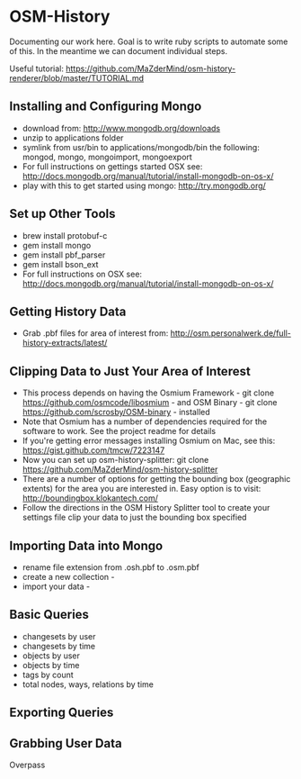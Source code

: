 OSM-History
===========

Documenting our work here.  Goal is to write ruby scripts to automate some of this.  In the meantime we can document individual steps.

Useful tutorial: https://github.com/MaZderMind/osm-history-renderer/blob/master/TUTORIAL.md 

## Installing and Configuring Mongo

- download from: http://www.mongodb.org/downloads
- unzip to applications folder
- symlink from usr/bin to applications/mongodb/bin the following: mongod, mongo, mongoimport, mongoexport
- For full instructions on gettings started OSX see: http://docs.mongodb.org/manual/tutorial/install-mongodb-on-os-x/ 
- play with this to get started using mongo: http://try.mongodb.org/ 

## Set up Other Tools

- brew install protobuf-c
- gem install  mongo
- gem install  pbf_parser
- gem install  bson_ext
- For full instructions on OSX see: http://docs.mongodb.org/manual/tutorial/install-mongodb-on-os-x/

## Getting History Data

- Grab .pbf files for area of interest from: http://osm.personalwerk.de/full-history-extracts/latest/

## Clipping Data to Just Your Area of Interest

- This process depends on having the Osmium Framework - git clone https://github.com/osmcode/libosmium - and OSM Binary - git clone https://github.com/scrosby/OSM-binary - installed  
- Note that Osmium has a number of dependencies required for the software to work.  See the project readme for details
- If you're getting error messages installing Osmium on Mac, see this: https://gist.github.com/tmcw/7223147 
- Now you can set up osm-history-splitter: git clone https://github.com/MaZderMind/osm-history-splitter 
- There are a number of options for getting the bounding box (geographic extents) for the area you are interested in.  Easy option is to visit: http://boundingbox.klokantech.com/ 
- Follow the directions in the OSM History Splitter tool to create your settings file clip your data to just the bounding box specified

## Importing Data into Mongo

- rename file extension from .osh.pbf to .osm.pbf
- create a new collection -
- import your data -

## Basic Queries

- changesets by user
- changesets by time
- objects by user
- objects by time
- tags by count
- total nodes, ways, relations by time

## Exporting Queries



## Grabbing User Data

Overpass
